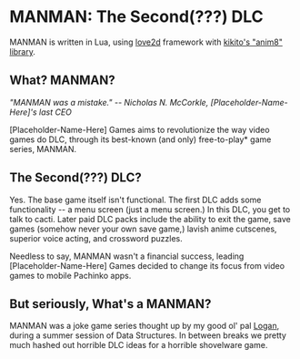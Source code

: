 MANMAN: The Second(???) DLC
======
MANMAN is written in Lua, using [love2d](https://love2d.org/) framework with [kikito's "anim8" library](https://github.com/kikito/anim8).

What? MANMAN?
------
   *"MANMAN was a mistake." -- Nicholas N. McCorkle, [Placeholder-Name-Here]'s last CEO*
   
   [Placeholder-Name-Here] Games aims to revolutionize the way video games do DLC, through its best-known (and only)
   free-to-play* game series, MANMAN.
   
The Second(???) DLC?
------
   Yes. The base game itself isn't functional. The first DLC adds some functionality -- a menu screen (just a menu screen.) In this DLC, you get to talk to cacti. Later paid DLC packs include the ability to exit the game, save games (somehow never your own save game,) lavish anime cutscenes, superior voice acting, and crossword puzzles.
   
   Needless to say, MANMAN wasn't a financial success, leading [Placeholder-Name-Here] Games decided to change its focus from video games to mobile Pachinko apps.

But seriously, What's a MANMAN?
------
   MANMAN was a joke game series thought up by my good ol' pal [Logan](https://www.linkedin.com/in/logan-lautt-091b59b8), during a summer session of Data Structures. In between breaks we pretty much hashed out horrible DLC ideas for a horrible shovelware game.


